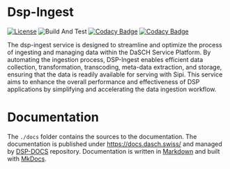 # Dsp-Ingest

[![License](https://img.shields.io/badge/License-Apache_2.0-blue.svg)](https://opensource.org/licenses/Apache-2.0)
![Build And Test](https://github.com/dasch-swiss/dsp-ingest/actions/workflows/ci.yml/badge.svg)
[![Codacy Badge](https://app.codacy.com/project/badge/Grade/3717de9ffb22413c98c23161a0242799)](https://app.codacy.com/gh/dasch-swiss/dsp-ingest/dashboard?utm_source=gh&utm_medium=referral&utm_content=&utm_campaign=Badge_grade)
[![Codacy Badge](https://app.codacy.com/project/badge/Coverage/3717de9ffb22413c98c23161a0242799)](https://app.codacy.com/gh/dasch-swiss/dsp-ingest/dashboard?utm_source=gh&utm_medium=referral&utm_content=&utm_campaign=Badge_coverage)

The dsp-ingest service is designed to streamline and optimize the process of ingesting and managing data within the
DaSCH Service Platform.
By automating the ingestion process, DSP-Ingest enables efficient data collection, transformation, transcoding,
meta-data extraction, and storage, ensuring that the data is readily available for serving with Sipi.
This service aims to enhance the overall performance and effectiveness of DSP applications by simplifying and
accelerating the data ingestion workflow.

# Documentation

The `./docs` folder contains the sources to the documentation.
The documentation is published under <https://docs.dasch.swiss/> and managed
by [DSP-DOCS](https://github.com/dasch-swiss/dsp-docs) repository.
Documentation is written in [Markdown](https://www.markdownguide.org/) and built with [MkDocs](https://www.mkdocs.org/).
